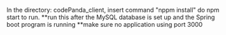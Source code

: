 In the directory: codePanda_client, insert command "nppm install"
do npm start to run.
**run this after the MySQL database is set up and the Spring boot program is running
**make sure no application using port 3000
